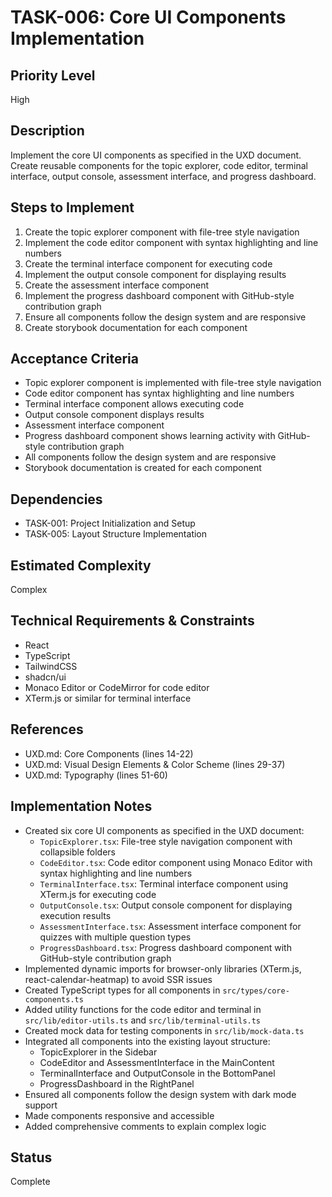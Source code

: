 # TASK-006: Core UI Components Implementation

## Priority Level
High

## Description
Implement the core UI components as specified in the UXD document. Create reusable components for the topic explorer, code editor, terminal interface, output console, assessment interface, and progress dashboard.

## Steps to Implement
1. Create the topic explorer component with file-tree style navigation
2. Implement the code editor component with syntax highlighting and line numbers
3. Create the terminal interface component for executing code
4. Implement the output console component for displaying results
5. Create the assessment interface component
6. Implement the progress dashboard component with GitHub-style contribution graph
7. Ensure all components follow the design system and are responsive
8. Create storybook documentation for each component

## Acceptance Criteria
- Topic explorer component is implemented with file-tree style navigation
- Code editor component has syntax highlighting and line numbers
- Terminal interface component allows executing code
- Output console component displays results
- Assessment interface component
- Progress dashboard component shows learning activity with GitHub-style contribution graph
- All components follow the design system and are responsive
- Storybook documentation is created for each component

## Dependencies
- TASK-001: Project Initialization and Setup
- TASK-005: Layout Structure Implementation

## Estimated Complexity
Complex

## Technical Requirements & Constraints
- React
- TypeScript
- TailwindCSS
- shadcn/ui
- Monaco Editor or CodeMirror for code editor
- XTerm.js or similar for terminal interface

## References
- UXD.md: Core Components (lines 14-22)
- UXD.md: Visual Design Elements & Color Scheme (lines 29-37)
- UXD.md: Typography (lines 51-60)

## Implementation Notes
- Created six core UI components as specified in the UXD document:
  - `TopicExplorer.tsx`: File-tree style navigation component with collapsible folders
  - `CodeEditor.tsx`: Code editor component using Monaco Editor with syntax highlighting and line numbers
  - `TerminalInterface.tsx`: Terminal interface component using XTerm.js for executing code
  - `OutputConsole.tsx`: Output console component for displaying execution results
  - `AssessmentInterface.tsx`: Assessment interface component for quizzes with multiple question types
  - `ProgressDashboard.tsx`: Progress dashboard component with GitHub-style contribution graph
- Implemented dynamic imports for browser-only libraries (XTerm.js, react-calendar-heatmap) to avoid SSR issues
- Created TypeScript types for all components in `src/types/core-components.ts`
- Added utility functions for the code editor and terminal in `src/lib/editor-utils.ts` and `src/lib/terminal-utils.ts`
- Created mock data for testing components in `src/lib/mock-data.ts`
- Integrated all components into the existing layout structure:
  - TopicExplorer in the Sidebar
  - CodeEditor and AssessmentInterface in the MainContent
  - TerminalInterface and OutputConsole in the BottomPanel
  - ProgressDashboard in the RightPanel
- Ensured all components follow the design system with dark mode support
- Made components responsive and accessible
- Added comprehensive comments to explain complex logic

## Status
Complete
